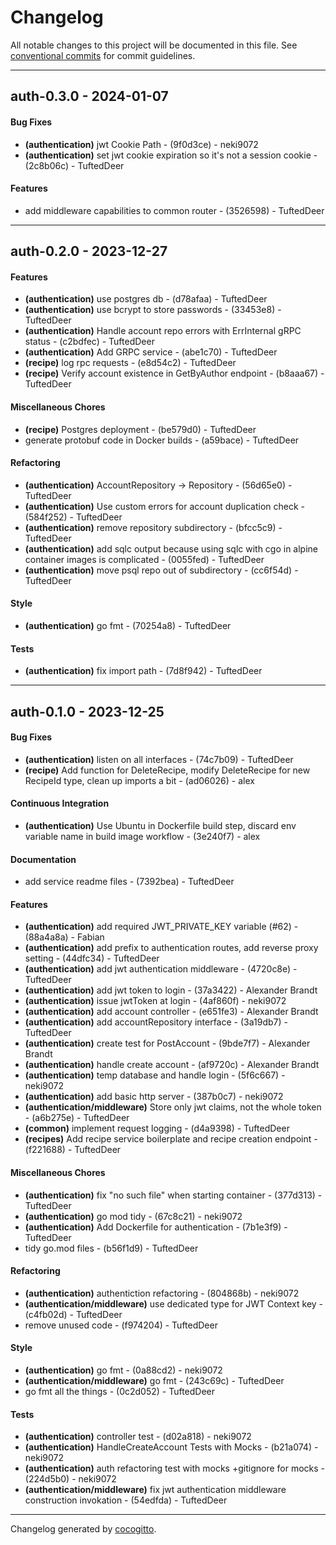 # Changelog
All notable changes to this project will be documented in this file. See [conventional commits](https://www.conventionalcommits.org/) for commit guidelines.

- - -
## auth-0.3.0 - 2024-01-07
#### Bug Fixes
- **(authentication)** jwt Cookie Path - (9f0d3ce) - neki9072
- **(authentication)** set jwt cookie expiration so it's not a session cookie - (2c8b06c) - TuftedDeer
#### Features
- add middleware capabilities to common router - (3526598) - TuftedDeer

- - -

## auth-0.2.0 - 2023-12-27
#### Features
- **(authentication)** use postgres db - (d78afaa) - TuftedDeer
- **(authentication)** use bcrypt to store passwords - (33453e8) - TuftedDeer
- **(authentication)** Handle account repo errors with ErrInternal gRPC status - (c2bdfec) - TuftedDeer
- **(authentication)** Add GRPC service - (abe1c70) - TuftedDeer
- **(recipe)** log rpc requests - (e8d54c2) - TuftedDeer
- **(recipe)** Verify account existence in GetByAuthor endpoint - (b8aaa67) - TuftedDeer
#### Miscellaneous Chores
- **(recipe)** Postgres deployment - (be579d0) - TuftedDeer
- generate protobuf code in Docker builds - (a59bace) - TuftedDeer
#### Refactoring
- **(authentication)** AccountRepository -> Repository - (56d65e0) - TuftedDeer
- **(authentication)** Use custom errors for account duplication check - (584f252) - TuftedDeer
- **(authentication)** remove repository subdirectory - (bfcc5c9) - TuftedDeer
- **(authentication)** add sqlc output because using sqlc with cgo in alpine container images is complicated - (0055fed) - TuftedDeer
- **(authentication)** move psql repo out of subdirectory - (cc6f54d) - TuftedDeer
#### Style
- **(authentication)** go fmt - (70254a8) - TuftedDeer
#### Tests
- **(authentication)** fix import path - (7d8f942) - TuftedDeer

- - -

## auth-0.1.0 - 2023-12-25
#### Bug Fixes
- **(authentication)** listen on all interfaces - (74c7b09) - TuftedDeer
- **(recipe)** Add function for DeleteRecipe, modify DeleteRecipe for new RecipeId type, clean up imports a bit - (ad06026) - alex
#### Continuous Integration
- **(authentication)** Use Ubuntu in Dockerfile build step, discard env variable name in build image workflow - (3e240f7) - alex
#### Documentation
- add service readme files - (7392bea) - TuftedDeer
#### Features
- **(authentication)** add required JWT_PRIVATE_KEY variable (#62) - (88a4a8a) - Fabian
- **(authentication)** add prefix to authentication routes, add reverse proxy setting - (44dfc34) - TuftedDeer
- **(authentication)** add jwt authentication middleware - (4720c8e) - TuftedDeer
- **(authentication)**  add jwt token to login - (37a3422) - Alexander Brandt
- **(authentication)** issue jwtToken at login - (4af860f) - neki9072
- **(authentication)** add account controller - (e651fe3) - Alexander Brandt
- **(authentication)** add accountRepository interface - (3a19db7) - TuftedDeer
- **(authentication)** create test for PostAccount - (9bde7f7) - Alexander Brandt
- **(authentication)** handle create account - (af9720c) - Alexander Brandt
- **(authentication)** temp database and handle login - (5f6c667) - neki9072
- **(authentication)** add basic http server - (387b0c7) - neki9072
- **(authentication/middleware)** Store only jwt claims, not the whole token - (a6b275e) - TuftedDeer
- **(common)** implement request logging - (d4a9398) - TuftedDeer
- **(recipes)** Add recipe service boilerplate and recipe creation endpoint - (f221688) - TuftedDeer
#### Miscellaneous Chores
- **(authentication)** fix "no such file" when starting container - (377d313) - TuftedDeer
- **(authentication)** go mod tidy - (67c8c21) - neki9072
- **(authentication)** Add Dockerfile for authentication - (7b1e3f9) - TuftedDeer
- tidy go.mod files - (b56f1d9) - TuftedDeer
#### Refactoring
- **(authentication)** authentiction refactoring - (804868b) - neki9072
- **(authentication/middleware)** use dedicated type for JWT Context key - (c4fb02d) - TuftedDeer
- remove unused code - (f974204) - TuftedDeer
#### Style
- **(authentication)** go fmt - (0a88cd2) - neki9072
- **(authentication/middleware)** go fmt - (243c69c) - TuftedDeer
- go fmt all the things - (0c2d052) - TuftedDeer
#### Tests
- **(authentication)** controller test - (d02a818) - neki9072
- **(authentication)** HandleCreateAccount Tests with Mocks - (b21a074) - neki9072
- **(authentication)** auth refactoring test with mocks +gitignore for mocks - (224d5b0) - neki9072
- **(authentication/middleware)** fix jwt authentication middleware construction invokation - (54edfda) - TuftedDeer

- - -

Changelog generated by [cocogitto](https://github.com/cocogitto/cocogitto).
